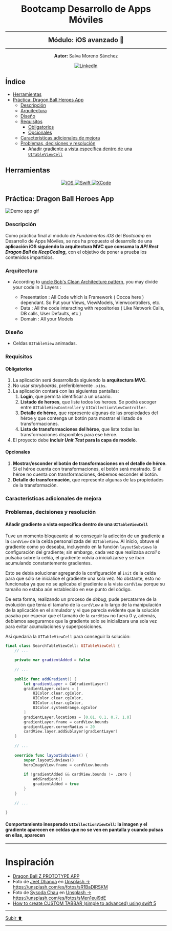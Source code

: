 <a name="top"></a>

<h1 align="center">
  <strong><span>Bootcamp Desarrollo de Apps Móviles</span></strong>
</h1>

---

<p align="center">
  <strong><span style="font-size:20px;">Módulo: iOS avanzado 🍏</span></strong>
</p>

---

<p align="center">
  <strong>Autor:</strong> Salva Moreno Sánchez
</p>

<p align="center">
  <a href="https://www.linkedin.com/in/salvador-moreno-sanchez/">
    <img src="https://img.shields.io/badge/LinkedIn-0077B5?style=for-the-badge&logo=linkedin&logoColor=white" alt="LinkedIn">
  </a>
</p>

## Índice
 
* [Herramientas](#herramientas)
* [Práctica: Dragon Ball Heroes App](#practica)
	* [Descripción](#descripcion)
	* [Arquitectura](#arquitectura)
	* [Diseño](#diseno)
	* [Requisitos](#requisitos)
		* [Obligatorios](#requisitosObligatorios)
		* [Opcionales](#requisitosOpcionales) 
	* [Características adicionales de mejora](#caracteristicas)
	* [Problemas, decisiones y resolución](#problemas)
		* [Añadir gradiente a vista específica dentro de una `UITableViewCell`](#problemas1)

<a name="herramientas"></a>
## Herramientas

<p align="center">

<a href="https://www.apple.com/es/ios/ios-17/">
   <img src="https://img.shields.io/badge/iOS-000000?style=for-the-badge&logo=ios&logoColor=white" alt="iOS">
 </a>
  
 <a href="https://www.swift.org/documentation/">
   <img src="https://img.shields.io/badge/swift-F54A2A?style=for-the-badge&logo=swift&logoColor=white" alt="Swift">
 </a>
  
 <a href="https://developer.apple.com/xcode/">
   <img src="https://img.shields.io/badge/Xcode-007ACC?style=for-the-badge&logo=Xcode&logoColor=white" alt="XCode">
 </a>
  
</p>

<a name="practica"></a>
## Práctica: Dragon Ball Heroes App

![Demo app gif](images/demoApp.gif)

<a name="descripcion"></a>
### Descripción

Como práctica final al módulo de *Fundamentos iOS* del *Bootcamp* en Desarrollo de Apps Móviles, se nos ha propuesto el desarrollo de una **aplicación iOS siguiendo la arquitectura MVC que consuma la *API Rest Dragon Ball* de *KeepCoding*,** con el objetivo de poner a prueba los contenidos impartidos.

<a name="arquitectura"></a>
### Arquitectura

* According to [uncle Bob's Clean Architecture pattern](https://blog.cleancoder.com/uncle-bob/2011/11/22/Clean-Architecture.html), you may divide your code in 3 Layers :

	* Presentation : All Code which is Framework ( Cocoa here ) dependant. So Put your Views, ViewModels, Vierwcontrollers, etc.
	* Data : All the code interacting with repositories ( Like Network Calls, DB calls, User Defaults, etc )
	* Domain : All your Models

<a name="diseno"></a>
### Diseño

* Celdas `UITableView` animadas.

<a name="requisitos"></a>
### Requisitos

<a name="requisitosObligatorios"></a>
#### Obligatorios

1. La aplicación será desarrollada siguiendo la **arquitectura MVC**.
2. No usar *storyboards*, preferiblemente `.xibs`.
3. La aplicación contará con las siguientes pantallas:
	1. **Login**, que permita identificar a un usuario.
	2. **Listado de heroes**, que liste todos los heroes. Se podrá escoger entre `UITableViewController` y `UICollectionViewController`.
	3. **Detalle de héroe**, que represente algunas de las propiedades del héroe y que contenga un botón para mostrar el listado de transformaciones.
	4. **Lista de transformaciones del héroe**, que liste todas las transformaciones disponibles para ese héroe.
4. El proyecto debe **incluir *Unit Test* para la capa de modelo**.

<a name="requisitosOpcionales"></a>
#### Opcionales

1. **Mostrar/esconder el botón de transformaciones en el detalle de héroe**. Si el héroe cuenta con transformaciones, el botón será mostrado. Si el héroe no cuenta con transformaciones, debemos esconder el botón.
2. **Detalle de transformación**, que represente algunas de las propiedades de la transformación.

<a name="caracteristicas"></a>
### Características adicionales de mejora

<a name="problemas"></a>
### Problemas, decisiones y resolución

<a name="problemas1"></a>
#### Añadir gradiente a vista específica dentro de una `UITableViewCell`

Tuve un momento bloqueante al no conseguir la adicción de un gradiente a la `cardView` de la celda personalizada del `UITableView`. Al inicio, obtuve el gradiente como yo deseaba, incluyendo en la función `layoutSubviews` la configuración del gradiente; sin embargo, cada vez que realizaba *scroll* o pulsaba sobre la celda, el gradiente volvía a inicializarse y se iban acumulando constantemente gradientes.

Esto se debía solucionar agregando la configuración al `init` de la celda para que sólo se inicialice el gradiente una sola vez. No obstante, esto no funcionaba ya que no se aplicaba el gradiente a la vista `cardView` porque su tamaño no estaba aún establecido en ese punto del código.

De esta forma, realizando un proceso de *debug*, pude percatarme de la evolución que tenía el tamaño de la `cardView` a lo largo de la manipulación de la aplicación en el simulador y vi que parecía evidente que la solución pasaba por esperar que el tamaño de la `cardView` no fuera 0 y, además, debíamos asegurarnos que la gradiente solo se inicializara una sola vez para evitar acumulaciones y superposiciones.

Así quedaría la `UITableViewCell` para conseguir la solución:

```swift
final class SearchTableViewCell: UITableViewCell {
    // ...
    
    private var gradientAdded = false
    
    // ...
    
    public func addGradient() {
        let gradientLayer = CAGradientLayer()
        gradientLayer.colors = [
            UIColor.clear.cgColor,
            UIColor.clear.cgColor,
            UIColor.clear.cgColor,
            UIColor.systemOrange.cgColor
        ]
        gradientLayer.locations = [0.01, 0.1, 0.7, 1.0]
        gradientLayer.frame = cardView.bounds
        gradientLayer.cornerRadius = 20
        cardView.layer.addSublayer(gradientLayer)
    }
   
   	// ...
    
    override func layoutSubviews() {
        super.layoutSubviews()
        heroImageView.frame = cardView.bounds
        
        if !gradientAdded && cardView.bounds != .zero {
            addGradient()
            gradientAdded = true
        }
    }
    
    // ...
    
}
```

<a name="problemas2"></a>
#### Comportamiento inesperado `UICollectionViewCell`: la imagen y el gradiente aparecen en celdas que no se ven en pantalla y cuando pulsas en ellas, aparecen

---

# Inspiración

* [Dragon Ball Z PROTOTYPE APP](https://dribbble.com/shots/22234085-Dragon-Ball-Z-Character-Info)
* Foto de <a href="https://unsplash.com/es/@jeetdhanoa?utm_content=creditCopyText&utm_medium=referral&utm_source=unsplash">Jeet Dhanoa</a> en <a href="https://unsplash.com/es/fotos/sR1BaDlRSKM?utm_content=creditCopyText&utm_medium=referral&utm_source=unsplash">Unsplash -> https://unsplash.com/es/fotos/sR1BaDlRSKM</a>
* Foto de <a href="https://unsplash.com/es/@sysoda?utm_content=creditCopyText&utm_medium=referral&utm_source=unsplash">Sysoda Chau</a> en <a href="https://unsplash.com/es/fotos/sMen1eul9dE?utm_content=creditCopyText&utm_medium=referral&utm_source=unsplash">Unsplash -> https://unsplash.com/es/fotos/sMen1eul9dE</a>
* [How to create CUSTOM TABBAR (simple to advanced) using swift 5](https://www.youtube.com/watch?v=_N4lxebmJ2U)

---

[Subir ⬆️](#top)

---
